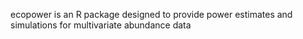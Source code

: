 ecopower is an R package designed to provide power estimates and simulations for multivariate abundance data
